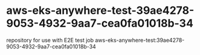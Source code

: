 # aws-eks-anywhere-test-39ae4278-9053-4932-9aa7-cea0fa01018b-34
repository for use with E2E test job aws-eks-anywhere-test:39ae4278-9053-4932-9aa7-cea0fa01018b-34
